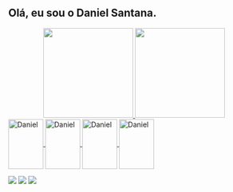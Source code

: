 ## Olá, eu sou o Daniel Santana.
<div align="center">
  <a href="https://github.com/danieelsan1y">
  <img height="180em" src="https://github-readme-stats.vercel.app/api?username=danieelsan1y&show_icons=true&theme=dark&include_all_commits=true&count_private=true"/>
  <img height="180em" src="https://github-readme-stats.vercel.app/api/top-langs/?username=danieelsan1y&layout=compact&langs_count=7&theme=dark"/>
</div>
  
  
  <div>
    <link rel="stylesheet" href="https://cdn.jsdelivr.net/gh/devicons/devicon@v2.15.1/devicon.min.css">
    <img align="center" alt="Daniel" height="100" width="70" src="https://cdn.jsdelivr.net/gh/devicons/devicon/icons/spring/spring-plain-wordmark.svg">   
    <img align="center" alt="Daniel" height="100" width="70" src="https://cdn.jsdelivr.net/gh/devicons/devicon/icons/java/java-original-wordmark.svg"> 
    <img align="center" alt="Daniel" height="100" width="70" src="https://cdn.jsdelivr.net/gh/devicons/devicon/icons/mysql/mysql-plain-wordmark.svg">
    <img align="center" alt="Daniel" height="100" width="70" src="https://cdn.jsdelivr.net/gh/devicons/devicon/icons/postgresql/postgresql-plain-wordmark.svg">

</div>

<div>

 <a href="" target="_blank"><img src="https://img.shields.io/badge/Discord-7289DA?style=for-the-badge&logo=discord&logoColor=white" target="_blank"></a> 
  <a href = "mailto:danieelsan1y@gmail.com"><img src="https://img.shields.io/badge/-Gmail-%23333?style=for-the-badge&logo=gmail&logoColor=white" target="_blank"></a>
  <a href="https://br.linkedin.com/in/daniel-santana-bb7581210" target="_blank"><img src="https://img.shields.io/badge/-LinkedIn-%230077B5?style=for-the-badge&logo=linkedin&logoColor=white" target="_blank"></a> 
</div>
